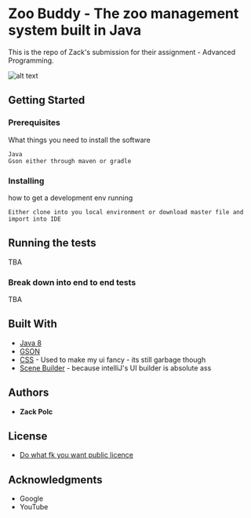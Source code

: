 # Zoo Buddy - The zoo management system built in Java

This is the repo of Zack's submission for their assignment - Advanced Programming. 

![alt text](https://imgur.com/a/F9HbiQw)


## Getting Started

### Prerequisites

What things you need to install the software

```
Java
Gson either through maven or gradle
```

### Installing

how to get a development env running

```
Either clone into you local environment or download master file and import into IDE
```

## Running the tests

TBA

### Break down into end to end tests

TBA

## Built With

* [Java 8](http://www.oracle.com/technetwork/java/javase/downloads/jdk8-downloads-2133151.html)
* [GSON](https://github.com/google/gson)
* [CSS](https://en.wikipedia.org/wiki/Cascading_Style_Sheets) - Used to make my ui fancy - its still garbage though
* [Scene Builder](https://gluonhq.com/products/scene-builder/) - because intelliJ's UI builder is absolute ass

## Authors

* **Zack Polc**

## License

* [Do what fk you want public licence](http://www.wtfpl.net/)

## Acknowledgments

* Google
* YouTube

